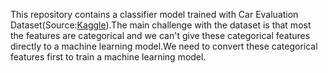 This repository contains a classifier model trained with Car Evaluation Dataset(Source:[Kaggle](https://www.kaggle.com/datasets/elikplim/car-evaluation-data-set)).The main challenge with the dataset is that most the features are categorical and we can't give these categorical features directly to a machine learning model.We need to convert these categorical features first to train a machine learning model.


   

